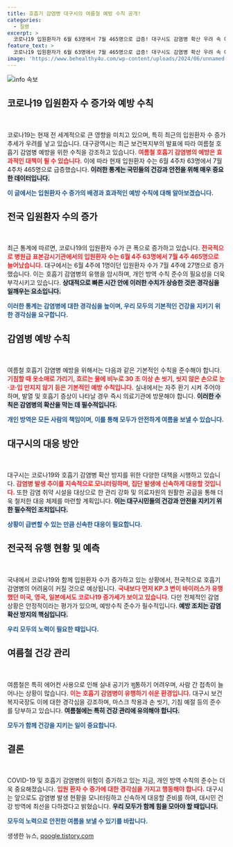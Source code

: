 ```yaml
---
title: 호흡기 감염병 대구시의 여름철 예방 수칙 공개!
categories:
  - 질병
excerpt: >
  코로나19 입원환자가 6월 63명에서 7월 465명으로 급증! 대구시도 감염병 확산 우려 속 여름철 예방 수칙 강화를 요청하며 경각심을 높이고 있습니다. 호흡기 감염병, 확산 방지를 위한 필수 수칙을 꼭 확인하세요!
feature_text: >
  코로나19 입원환자가 6월 63명에서 7월 465명으로 급증! 대구시도 감염병 확산 우려 속 여름철 예방 수칙 강화를 요청하며 경각심을 높이고 있습니다. 호흡기 감염병, 확산 방지를 위한 필수 수칙을 꼭 확인하세요!
image: 'https://www.behealthy4u.com/wp-content/uploads/2024/06/unnamed-file.png'
---
```


<p><img src="https://www.behealthy4u.com/wp-content/uploads/2024/06/unnamed-file.png" alt="info 속보" /></p>

<h2 data-ke-size="size26">코로나19 입원환자 수 증가와 예방 수칙</h2>

<p data-ke-size="size16">&nbsp;</p>

<p>코로나19는 현재 전 세계적으로 큰 영향을 미치고 있으며, 특히 최근의 입원환자 수 증가 추세가 우려를 낳고 있습니다. 대구광역시는 최근 보건복지부의 발표에 따라 여름철 호흡기 감염병 예방을 위한 수칙을 강조하고 있습니다. <b><span style="color: #ee2323;">여름철 호흡기 감염병의 예방은 효과적인 대책이 될 수 있습니다.</span></b> 이에 따라 현재 입원환자 수는 6월 4주차 63명에서 7월 4주차 465명으로 급증했습니다. <b><span style="background-color: #21538527;">이러한 통계는 국민들의 건강과 안전을 위해 매우 중요한 데이터입니다.</span></b></p>

<p><b><span style="color: #1a5490;">이 글에서는 입원환자 수 증가의 배경과 효과적인 예방 수칙에 대해 알아보겠습니다.</span></b></p>

<h2 data-ke-size="size26">전국 입원환자 수의 증가</h2>

<p data-ke-size="size16">&nbsp;</p>

<p>최근 통계에 따르면, 코로나19의 입원환자 수가 큰 폭으로 증가하고 있습니다. <b><span style="color: #ee2323;">전국적으로 병원급 표본감시기관에서의 입원환자 수는 6월 4주 63명에서 7월 4주 465명으로 늘어났습니다.</span></b> 대구에서는 6월 4주에 1명이던 입원환자 수가 7월 4주에 27명으로 증가했습니다. 이는 호흡기 감염병의 유행을 암시하며, 개인 방역 수칙 준수의 필요성을 더욱 부각시키고 있습니다. <b><span style="background-color: #21538527;">상대적으로 빠른 시간 안에 이러한 수치가 상승한 것은 경각심을 일깨우는 요소입니다.</span></b></p>

<p><b><span style="color: #1a5490;">이러한 통계는 감염병에 대한 경각심을 높이며, 우리 모두의 기본적인 건강을 지키기 위한 경각심을 요구합니다.</span></b></p>

<h2 data-ke-size="size26">감염병 예방 수칙</h2>

<p data-ke-size="size16">&nbsp;</p>

<p>여름철 호흡기 감염병 예방을 위해서는 다음과 같은 기본적인 수칙을 준수해야 합니다. <b><span style="color: #ee2323;">기침할 때 옷소매로 가리기, 흐르는 물에 비누로 30 초 이상 손 씻기, 씻지 않은 손으로 눈·코·입 만지지 않기 등은 기본적인 예방 수칙입니다.</span></b> 실내에서는 자주 환기 시켜 주어야 하며, 발열 및 호흡기 증상이 나타날 경우 즉시 의료기관에 방문해야 합니다. <b><span style="background-color: #21538527;">이러한 수칙은 감염병의 확산을 막는 데 필수적입니다.</span></b></p>

<p><b><span style="color: #1a5490;">개인 방역은 모든 사람의 책임이며, 이를 통해 모두가 안전하게 여름을 보낼 수 있습니다.</span></b></p>

<h2 data-ke-size="size26">대구시의 대응 방안</h2>

<p data-ke-size="size16">&nbsp;</p>

<p>대구시는 코로나19와 호흡기 감염병 확산 방지를 위한 다양한 대책을 시행하고 있습니다. <b><span style="color: #ee2323;">감염병 발생 추이를 지속적으로 모니터링하며, 집단 발생에 신속하게 대응할 것입니다.</span></b> 또한 감염 취약 시설을 대상으로 한 관리 강화 및 의료자원의 원활한 공급을 통해 더욱 철저한 대응 체제를 마련할 계획입니다. <b><span style="background-color: #21538527;">이는 대구시민들의 건강과 안전을 지키기 위한 필수적인 조치입니다.</span></b></p>

<p><b><span style="color: #1a5490;">상황이 급변할 수 있는 만큼 신속한 대응이 필요합니다.</span></b></p>

<h2 data-ke-size="size26">전국적 유행 현황 및 예측</h2>

<p data-ke-size="size16">&nbsp;</p>

<p>국내에서 코로나19와 함께 입원환자 수가 증가하고 있는 상황에서, 전국적으로 호흡기 감염병의 어려움이 커질 것으로 예상됩니다. <b><span style="color: #ee2323;">국내보다 먼저 KP.3 변이 바이러스가 유행했던 미국, 영국, 일본에서도 코로나19 증가세가 보이고 있습니다.</span></b> 다만 전체적인 감염 상황은 안정적이라는 평가가 있으며, 예방수칙 준수가 필수적입니다. <b><span style="background-color: #21538527;">예방 조치는 감염 확산 방지의 핵심입니다.</span></b></p>

<p><b><span style="color: #1a5490;">우리 모두의 노력이 필요한 때입니다.</span></b></p>

<h2 data-ke-size="size26">여름철 건강 관리</h2>

<p data-ke-size="size16">&nbsp;</p>

<p>여름철은 특히 에어컨 사용으로 인해 실내 공기가 सु통하기 어려우며, 사람 간 접촉이 늘어나는 상황이 많습니다. <b><span style="color: #ee2323;">이는 호흡기 감염병이 유행하기 쉬운 환경입니다.</span></b> 대구시 보건복지국장도 이에 대한 경각심을 강조하며, 마스크 착용과 손 씻기, 기침 예절 등의 준수를 당부하고 있습니다. <b><span style="background-color: #21538527;">여름철에는 특히 건강 관리에 유의해야 합니다.</span></b></p>

<p><b><span style="color: #1a5490;">모두가 함께 건강을 지키는 일이 중요합니다.</span></b></p>

<h2 data-ke-size="size26">결론</h2>

<p data-ke-size="size16">&nbsp;</p>

<p>COVID-19 및 호흡기 감염병의 위험이 증가하고 있는 지금, 개인 방역 수칙의 준수는 더욱 중요해졌습니다. <b><span style="color: #ee2323;">입원 환자 수 증가에 대한 경각심을 가지고 행동해야 합니다.</span></b> 대구시는 앞으로도 감염병 발생 현황을 모니터링하고 신속하게 대응할 준비를 하여, 대시민 건강 방역에 최선을 다하겠다고 밝혔습니다. <b><span style="background-color: #21538527;">우리 모두가 함께 힘을 모아야 할 때입니다.</span></b></p>

<p><b><span style="color: #1a5490;">모두의 노력으로 안전한 여름을 보낼 수 있기를 바랍니다.</span></b></p>
생생한 뉴스, <a href="https://qoogle.tistory.com" rel="dofollow">qoogle.tistory.com</a>


